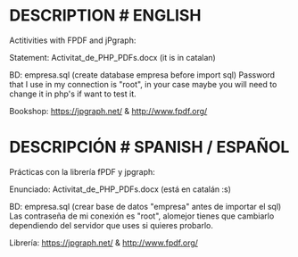 # DESCRIPTION # ENGLISH
Actitivities with FPDF and jPgraph:

Statement: Activitat_de_PHP_PDFs.docx (it is in catalan)

BD: empresa.sql (create database empresa before import sql)
Password that I use in my connection is "root", in your case maybe you will need to change it in php's if want to test it.

Bookshop: https://jpgraph.net/ & http://www.fpdf.org/

# DESCRIPCIÓN # SPANISH / ESPAÑOL
Prácticas con la librería fPDF y jpgraph:

Enunciado: Activitat_de_PHP_PDFs.docx (está en catalán :s)

BD: empresa.sql (crear base de datos "empresa" antes de importar el sql)
Las contraseña de mi conexión es "root", alomejor tienes que cambiarlo dependiendo del servidor que uses si quieres probarlo.

Librería: https://jpgraph.net/ & http://www.fpdf.org/
